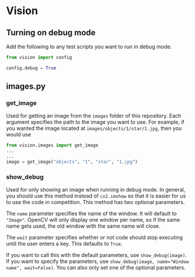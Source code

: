 # Vision
## Turning on debug mode
Add the following to any test scripts you want to run in debug mode.
```Python
from vision import config

config.debug = True
```

## images.py
### get_image
Used for getting an image from the `images` folder of this repository. Each argument specifies the path to the image you want to use. For example, if you wanted the image located at `images/objects/1/star/1.jpg`, then you would use
```Python
from vision.images import get_image
...
...
image = get_image("objects", "1", "star", "1.jpg")
```

### show_debug
Used for only showing an image when running in debug mode. In general, you should use this method instead of `cv2.imshow` so that it is easier for us to use the code in competition. This method has two optional parameters.

The `name` parameter specifies the name of the window. It will default to `"Image"`. OpenCV will only display one window per name, so if the same name gets used, the old window with the same name will close.

The `wait` parameter specifies whether or not code should stop executing until the user enters a key. This defaults to `True`.

If you want to call this with the default parameters, use `show_debug(image)`. If you want to specify the parameters, use `show_debug(image, name="Window name", wait=False)`. You can also only set one of the optional parameters.